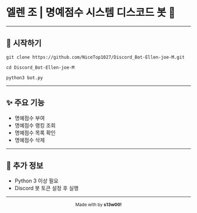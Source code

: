 # 엘렌 조 | 명예점수 시스템 디스코드 봇 🤖

---

## 🚀 시작하기

```linux
git clone https://github.com/NiceTop1027/Discord_Bot-Ellen-joe-M.git

cd Discord_Bot-Ellen-joe-M

python3 bot.py
```

---

## ✨ 주요 기능

- 명예점수 부여
- 명예점수 랭킹 조회
- 명예점수 목록 확인
- 명예점수 삭제

---

## 📌 추가 정보

- Python 3 이상 필요
- Discord 봇 토큰 설정 후 실행

---

<div align="center">
  <sub>Made with by <strong>s13w00!</strong></sub>
</div>
